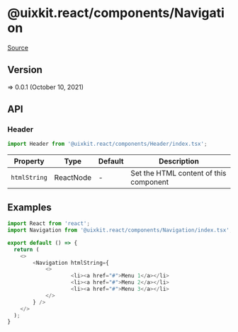 # @uixkit.react/components/Navigation

[Source](https://github.com/xizon/uix-kit-react/tree/main/src/client/components/Navigation)

## Version

=> 0.0.1 (October 10, 2021)

## API

### Header
```js
import Header from '@uixkit.react/components/Header/index.tsx';
```
| Property | Type | Default | Description |
| --- | --- | --- | --- |
| `htmlString` | ReactNode  | - | Set the HTML content of this component |


## Examples

```js
import React from 'react';
import Navigation from '@uixkit.react/components/Navigation/index.tsx';

export default () => {
  return (
    <>
		<Navigation htmlString={
			<>
					<li><a href="#">Menu 1</a></li>
					<li><a href="#">Menu 2</a></li>
					<li><a href="#">Menu 3</a></li>  
			</>
		} />
    </>
  );
}

```
